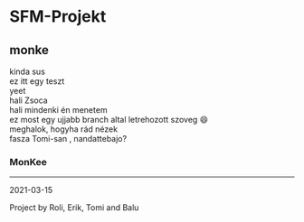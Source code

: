 # SFM-Projekt
## monke
kinda sus  
ez itt egy teszt  
yeet  
hali Zsoca  
hali mindenki én menetem  
ez most egy ujjabb branch altal letrehozott szoveg 
:smile:  
meghalok, hogyha rád nézek  
fasza
Tomi-san , nandattebajo?
### MonKee
-----------------------------------------------------------------

2021-03-15

Project by Roli, Erik, Tomi and Balu
